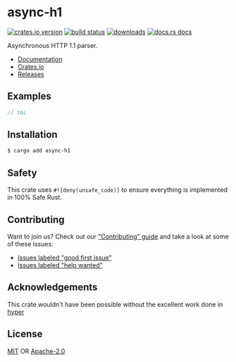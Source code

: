 # async-h1
[![crates.io version][1]][2] [![build status][3]][4]
[![downloads][5]][6] [![docs.rs docs][7]][8]

Asynchronous HTTP 1.1 parser.

- [Documentation][8]
- [Crates.io][2]
- [Releases][releases]

## Examples
```rust
// tbi
```

## Installation
```sh
$ cargo add async-h1
```

## Safety
This crate uses ``#![deny(unsafe_code)]`` to ensure everything is implemented in
100% Safe Rust.

## Contributing
Want to join us? Check out our ["Contributing" guide][contributing] and take a
look at some of these issues:

- [Issues labeled "good first issue"][good-first-issue]
- [Issues labeled "help wanted"][help-wanted]

## Acknowledgements
This crate wouldn't have been possible without the excellent work done in
[hyper](https://github.com/hyperium/hyper/blob/b342c38f08972fe8be4ef9844e30f1e7a121bbc4/src/proto/h1/role.rs)

## License
[MIT](./LICENSE-MIT) OR [Apache-2.0](./LICENSE-APACHE)

[1]: https://img.shields.io/crates/v/async-h1.svg?style=flat-square
[2]: https://crates.io/crates/async-h1
[3]: https://img.shields.io/travis/rustasync/async-h1/master.svg?style=flat-square
[4]: https://travis-ci.org/rustasync/async-h1
[5]: https://img.shields.io/crates/d/async-h1.svg?style=flat-square
[6]: https://crates.io/crates/async-h1
[7]: https://img.shields.io/badge/docs-latest-blue.svg?style=flat-square
[8]: https://docs.rs/async-h1

[releases]: https://github.com/rustasync/async-h1/releases
[contributing]: https://github.com/rustasync/async-h1/blob/master.github/CONTRIBUTING.md
[good-first-issue]: https://github.com/rustasync/async-h1/labels/good%20first%20issue
[help-wanted]: https://github.com/rustasync/async-h1/labels/help%20wanted
